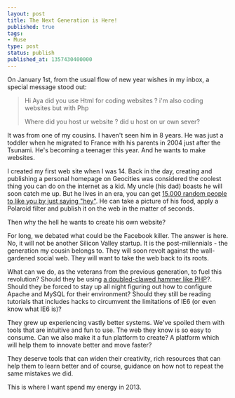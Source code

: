 ```yaml
---
layout: post
title: The Next Generation is Here!
published: true
tags:
- Muse
type: post
status: publish
published_at: 1357430400000
---
```


On January 1st, from the usual flow of new year wishes in my inbox, a special message stood out:

<blockquote>
<p>Hi Aya did you use Html for coding websites ? i'm also coding websites but with Php</p>
<p>Where did you host ur website ? did u host on ur own sever?</p>
</blockquote>

It was from one of my cousins. I haven't seen him in 8 years. He was just a toddler when he migrated to France with his parents in 2004 just after the Tsunami. He's becoming a teenager this year. And he wants to make websites.

I created my first web site when I was 14. Back in the day, creating and publishing a personal homepage on Geocities was considered the coolest thing you can do on the internet as a kid. My uncle (his dad) boasts he will soon catch me up. But he lives in an era, you can get [15,000 random people to like you by just saying "hey"](https://twitter.com/OfficalMrBean/status/287238282755055616). He can take a picture of his food, apply a Polaroid filter and publish it on the web in the matter of seconds.

Then why the hell he wants to create his own website?

For long, we debated what could be the Facebook killer. The answer is here. No, it will not be another Silicon Valley startup. It is the post-millennials - the generation my cousin belongs to. They will soon revolt against the wall-gardened social web. They will want to take the web back to its roots.

What can we do, as the veterans from the previous generation, to fuel this revolution? Should they be using [a doubled-clawed hammer like PHP](http://www.codinghorror.com/blog/2012/06/the-php-singularity.html)?. Should they be forced to stay up all night figuring out how to configure Apache and MySQL for their environment? Should they still be reading tutorials that includes hacks to circumvent the limitations of IE6 (or even know what IE6 is)?

They grew up experiencing vastly better systems. We've spoiled them with tools that are intuitive and fun to use. The web they know is so easy to consume. Can we also make it a fun platform to create? A platform which will help them to innovate better and move faster?

They deserve tools that can widen their creativity, rich resources that can help them to learn better and of course, guidance on how not to repeat the same mistakes we did.

This is where I want spend my energy in 2013.
